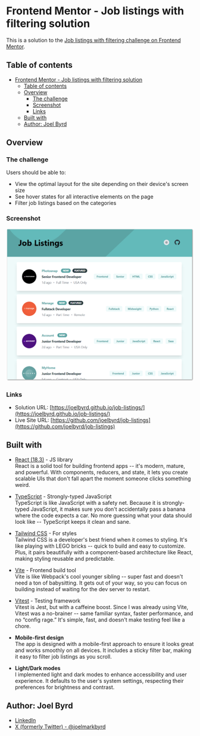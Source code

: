 # Frontend Mentor - Job listings with filtering solution

This is a solution to the [Job listings with filtering challenge on Frontend Mentor](https://www.frontendmentor.io/challenges/job-listings-with-filtering-ivstIPCt).

## Table of contents

- [Frontend Mentor - Job listings with filtering solution](#frontend-mentor---job-listings-with-filtering-solution)
  - [Table of contents](#table-of-contents)
  - [Overview](#overview)
    - [The challenge](#the-challenge)
    - [Screenshot](#screenshot)
    - [Links](#links)
  - [Built with](#built-with)
  - [Author: Joel Byrd](#author-joel-byrd)

## Overview

### The challenge

Users should be able to:

- View the optimal layout for the site depending on their device's screen size
- See hover states for all interactive elements on the page
- Filter job listings based on the categories

### Screenshot

![Screenshot of website](assets/screenshot.png)

### Links

- Solution URL: [https://joelbyrd.github.io/job-listings/](https://joelbyrd.github.io/job-listings/)
- Live Site URL: [https://github.com/joelbyrd/job-listings](https://github.com/joelbyrd/job-listings)

## Built with

- [React (18.3)](https://reactjs.org/) - JS library  
  React is a solid tool for building frontend apps -- it's modern, mature, and powerful. With components, reducers, and state, it lets you create scalable UIs that don't fall apart the moment someone clicks something weird.

- [TypeScript](https://www.typescriptlang.org/) - Strongly-typed JavaScript  
  TypeScript is like JavaScript with a safety net. Because it is strongly-typed JavaScript, it makes sure you don't accidentally pass a banana where the code expects a car. No more guessing what your data should look like -- TypeScript keeps it clean and sane.

- [Tailwind CSS](https://tailwindcss.com/) - For styles  
  Tailwind CSS is a developer's best friend when it comes to styling. It's like playing with LEGO bricks -- quick to build and easy to customize. Plus, it pairs beautifully with a component-based architecture like React, making styling reusable and predictable.

- [Vite](https://vite.dev/) - Frontend build tool  
  Vite is like Webpack's cool younger sibling -- super fast and doesn't need a ton of babysitting. It gets out of your way, so you can focus on building instead of waiting for the dev server to restart.

- [Vitest](https://vitest.dev/) - Testing framework  
  Vitest is Jest, but with a caffeine boost. Since I was already using Vite, Vitest was a no-brainer -- same familiar syntax, faster performance, and no “config rage.” It's simple, fast, and doesn't make testing feel like a chore.

- **Mobile-first design**  
  The app is designed with a mobile-first approach to ensure it looks great and works smoothly on all devices. It includes a sticky filter bar, making it easy to filter job listings as you scroll.

- **Light/Dark modes**  
  I implemented light and dark modes to enhance accessibility and user experience. It defaults to the user's system settings, respecting their preferences for brightness and contrast.

## Author: Joel Byrd

- [LinkedIn](https://www.linkedin.com/in/joelbyrd/)
- [X (formerly Twitter) - @joelmarkbyrd](https://x.com/joelmarkbyrd)
